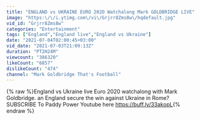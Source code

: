 ```yaml
---
title: "ENGLAND vs UKRAINE EURO 202O Watchalong Mark GOLDBRIDGE LIVE"
image: "https:\/\/i.ytimg.com\/vi\/Grjrr8Zms8w\/hqdefault.jpg"
vid_id: "Grjrr8Zms8w"
categories: "Entertainment"
tags: ["England","England live","England vs Ukraine"]
date: "2021-07-04T02:00:45+03:00"
vid_date: "2021-07-03T21:09:13Z"
duration: "PT2H24M"
viewcount: "386320"
likeCount: "6857"
dislikeCount: "474"
channel: "Mark Goldbridge That's Football"
---
```

{% raw %}England vs Ukraine live Euro 2020 watchalong with Mark Goldbridge. an England secure the win against Ukraine in Rome? SUBSCRIBE To Paddy Power Youtube here <a rel="nofollow" target="blank" href="https://buff.ly/33akopL">https://buff.ly/33akopL</a>{% endraw %}
